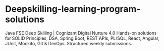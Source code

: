 # Deepskilling-learning-program-solutions
 Java FSE Deep Skilling | Cognizant Digital Nurture 4.0 Hands-on solutions for SOLID Principles, DSA, Spring Boot, REST APIs, PL/SQL, React, Angular, JUnit, Mockito, Git &amp; DevOps. Structured weekly submissions.
